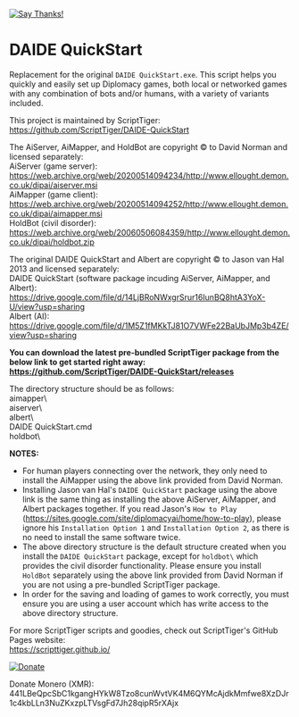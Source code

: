 [![Say Thanks!](https://img.shields.io/badge/Say%20Thanks-!-1EAEDB.svg)](https://saythanks.io/to/thescripttiger%40gmail.com)

# DAIDE QuickStart
Replacement for the original `DAIDE QuickStart.exe`. This script helps you quickly and easily set up Diplomacy games, both local or networked games with any combination of bots and/or humans, with a variety of variants included.

This project is maintained by ScriptTiger: https://github.com/ScriptTiger/DAIDE-QuickStart

The AiServer, AiMapper, and HoldBot are copyright © to David Norman and licensed separately:  
AiServer (game server): https://web.archive.org/web/20200514094234/http://www.ellought.demon.co.uk/dipai/aiserver.msi  
AiMapper (game client): https://web.archive.org/web/20200514094252/http://www.ellought.demon.co.uk/dipai/aimapper.msi  
HoldBot (civil disorder): https://web.archive.org/web/20060506084359/http://www.ellought.demon.co.uk/dipai/holdbot.zip

The original DAIDE QuickStart and Albert are copyright © to Jason van Hal 2013 and licensed separately:  
DAIDE QuickStart (software package incuding AiServer, AiMapper, and Albert): https://drive.google.com/file/d/14LjBRoNWxgrSrur16IunBQ8htA3YoX-U/view?usp=sharing  
Albert (AI): https://drive.google.com/file/d/1M5Z1fMKkTJ81O7VWFe22BaUbJMp3b4ZE/view?usp=sharing

**You can download the latest pre-bundled ScriptTiger package from the below link to get started right away:  
https://github.com/ScriptTiger/DAIDE-QuickStart/releases**

The directory structure should be as follows:  
aimapper\  
aiserver\  
albert\  
DAIDE QuickStart.cmd  
holdbot\

**NOTES:**  
- For human players connecting over the network, they only need to install the AiMapper using the above link provided from David Norman.  
- Installing Jason van Hal's `DAIDE QuickStart` package using the above link is the same thing as installing the above AiServer, AiMapper, and Albert packages together. If you read Jason's `How to Play` (https://sites.google.com/site/diplomacyai/home/how-to-play), please ignore his `Installation Option 1` and `Installation Option 2`, as there is no need to install the same software twice.  
- The above directory structure is the default structure created when you install the `DAIDE QuickStart` package, except for `holdbot\` which provides the civil disorder functionality. Please ensure you install `HoldBot` separately using the above link provided from David Norman if you are not using a pre-bundled ScriptTiger package.  
- In order for the saving and loading of games to work correctly, you must ensure you are using a user account which has write access to the above directory structure.

For more ScriptTiger scripts and goodies, check out ScriptTiger's GitHub Pages website:  
https://scripttiger.github.io/

[![Donate](https://www.paypalobjects.com/en_US/i/btn/btn_donateCC_LG.gif)](https://www.paypal.com/cgi-bin/webscr?cmd=_s-xclick&hosted_button_id=MZ4FH4G5XHGZ4)

Donate Monero (XMR): 441LBeQpcSbC1kgangHYkW8Tzo8cunWvtVK4M6QYMcAjdkMmfwe8XzDJr1c4kbLLn3NuZKxzpLTVsgFd7Jh28qipR5rXAjx
